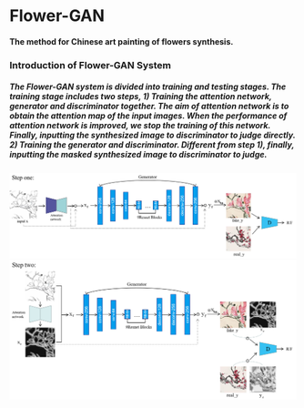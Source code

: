 # Flower-GAN
#### The method for Chinese art painting of flowers synthesis.
### Introduction of Flower-GAN System
##### The Flower-GAN system is divided into training and testing stages. The training stage includes two steps, 1) Training the attention network, generator and discriminator together. The aim of attention network is to obtain the attention map of the input images. When the performance of attention network is improved, we stop the training of this network. Finally, inputting the synthesized image to discriminator to judge directly. 2) Training the generator and discriminator. Different from step 1), finally, inputting the masked synthesized image to discriminator to judge.

![image](https://github.com/FUFEIFEIgo/Flower-GAN/blob/master/step1.png)
![image](https://github.com/FUFEIFEIgo/Flower-GAN/blob/master/step2.png)
